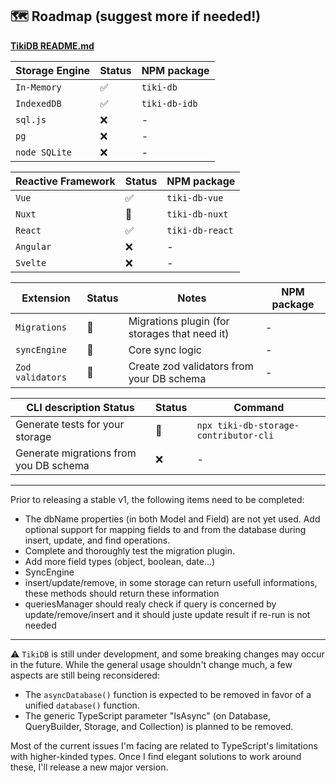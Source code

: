 ## 🗺️ Roadmap (suggest more if needed!)

**[TikiDB README.md](../README.md)**

| Storage Engine | Status | NPM package   |
| -------------- | ------ | ------------- |
| `In-Memory`    | ✅     | `tiki-db`     |
| `IndexedDB`    | ✅     | `tiki-db-idb` |
| `sql.js`       | ❌     | -             |
| `pg`           | ❌     | -             |
| `node SQLite`  | ❌     | -             |

| Reactive Framework | Status | NPM package     |
| ------------------ | ------ | --------------- |
| `Vue`              | ✅     | `tiki-db-vue`   |
| `Nuxt`             | 🚧     | `tiki-db-nuxt`  |
| `React`            | ✅     | `tiki-db-react` |
| `Angular`          | ❌     | -               |
| `Svelte`           | ❌     | -               |

| Extension        | Status | Notes                                         | NPM package |
| ---------------- | ------ | --------------------------------------------- | ----------- |
| `Migrations`     | 🚧     | Migrations plugin (for storages that need it) | -           |
| `syncEngine`     | 🚧     | Core sync logic                               | -           |
| `Zod validators` | 🚧     | Create zod validators from your DB schema     | -           |

| CLI description Status                 | Status | Command                               |
| -------------------------------------- | ------ | ------------------------------------- |
| Generate tests for your storage        | 🚧     | `npx tiki-db-storage-contributor-cli` |
| Generate migrations from you DB schema | ❌     | -                                     |

---

Prior to releasing a stable v1, the following items need to be completed:

- The dbName properties (in both Model and Field) are not yet used. Add optional support for mapping fields to and from the database during insert, update, and find operations.
- Complete and thoroughly test the migration plugin.
- Add more field types (object, boolean, date...)
- SyncEngine
- insert/update/remove, in some storage can return usefull informations, these methods should return these information
- queriesManager should realy check if query is concerned by update/remove/insert and it should juste update result if re-run is not needed

---

⚠️ `TikiDB` is still under development, and some breaking changes may occur in the future. While the general usage shouldn't change much, a few aspects are still being reconsidered:

- The `asyncDatabase()` function is expected to be removed in favor of a unified `database()` function.
- The generic TypeScript parameter "IsAsync" (on Database, QueryBuilder, Storage, and Collection) is planned to be removed.

Most of the current issues I'm facing are related to TypeScript's limitations with higher-kinded types. Once I find elegant solutions to work around these, I'll release a new major version.
